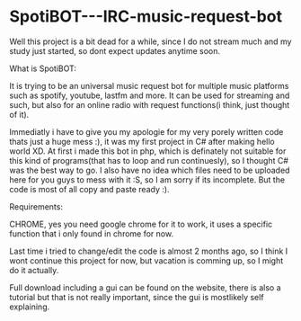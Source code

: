 SpotiBOT---IRC-music-request-bot
================================
Well this project is a bit dead for a while, since I do not stream much and my study just started, so dont expect updates anytime soon.

What is SpotiBOT:

It is trying to be an universal music request bot for multiple music platforms such as spotify, youtube, lastfm and more.
It can be used for streaming and such, but also for an online radio with request functions(i think, just thought of it).

Immediatly i have to give you my apologie for my very porely written code thats just a huge mess :), it was my first project in C# after making hello world XD. At first i made this bot in php, which is definately not suitable for this kind of programs(that has to loop and run continuesly), so I thought C# was the best way to go. I also have no idea which files need to be uploaded here for you guys to mess with it :S, so I am sorry if its incomplete. But the code is most of all copy and paste ready :). 

Requirements:

CHROME, yes you need google chrome for it to work, it uses a specific function that i only found in chrome for now.

Last time i tried to change/edit the code is almost 2 months ago, so I think I wont continue this project for now, but vacation is comming up, so I might do it actually.

Full download including a gui can be found on the website, there is also a tutorial but that is not really important, since the gui is mostlikely self explaining.
